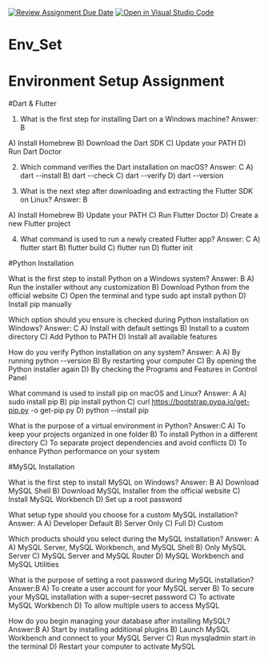 [![Review Assignment Due Date](https://classroom.github.com/assets/deadline-readme-button-22041afd0340ce965d47ae6ef1cefeee28c7c493a6346c4f15d667ab976d596c.svg)](https://classroom.github.com/a/vnsr1XuU)
[![Open in Visual Studio Code](https://classroom.github.com/assets/open-in-vscode-2e0aaae1b6195c2367325f4f02e2d04e9abb55f0b24a779b69b11b9e10269abc.svg)](https://classroom.github.com/online_ide?assignment_repo_id=15622127&assignment_repo_type=AssignmentRepo)
# Env_Set

# Environment Setup Assignment

#Dart & Flutter

1. What is the first step for installing Dart on a Windows machine?
   Answer: B

A) Install Homebrew
B) Download the Dart SDK
C) Update your PATH
D) Run Dart Doctor


2. Which command verifies the Dart installation on macOS?
Answer: C
A) dart --install
B) dart --check
C) dart --verify
D) dart --version


3. What is the next step after downloading and extracting the Flutter SDK on Linux?
   Answer: B

A) Install Homebrew
B) Update your PATH
C) Run Flutter Doctor
D) Create a new Flutter project


4. What command is used to run a newly created Flutter app?
Answer: C
A) flutter start
B) flutter build
C) flutter run
D) flutter init


#Python Installation

What is the first step to install Python on a Windows system?
Answer: B
A) Run the installer without any customization
B) Download Python from the official website
C) Open the terminal and type sudo apt install python
D) Install pip manually

Which option should you ensure is checked during Python installation on Windows?
Answer: C
A) Install with default settings
B) Install to a custom directory
C) Add Python to PATH
D) Install all available features

How do you verify Python installation on any system?
Answer: A
A) By running python --version
B) By restarting your computer
C) By opening the Python installer again
D) By checking the Programs and Features in Control Panel

What command is used to install pip on macOS and Linux?
Answer: A
A) sudo install pip
B) pip install python
C) curl https://bootstrap.pypa.io/get-pip.py -o get-pip.py
D) python --install pip

What is the purpose of a virtual environment in Python?
Answer:C
A) To keep your projects organized in one folder
B) To install Python in a different directory
C) To separate project dependencies and avoid conflicts
D) To enhance Python performance on your system

#MySQL Installation

What is the first step to install MySQL on Windows?
Answer: B
A) Download MySQL Shell
B) Download MySQL Installer from the official website
C) Install MySQL Workbench
D) Set up a root password

What setup type should you choose for a custom MySQL installation?
Answer: A
A) Developer Default
B) Server Only
C) Full
D) Custom

Which products should you select during the MySQL installation?
Answer: A
A) MySQL Server, MySQL Workbench, and MySQL Shell
B) Only MySQL Server
C) MySQL Server and MySQL Router
D) MySQL Workbench and MySQL Utilities

What is the purpose of setting a root password during MySQL installation?
Answer:B
A) To create a user account for your MySQL server
B) To secure your MySQL installation with a super-secret password
C) To activate MySQL Workbench
D) To allow multiple users to access MySQL

How do you begin managing your database after installing MySQL?
Answer:B
A) Start by installing additional plugins
B) Launch MySQL Workbench and connect to your MySQL Server
C) Run mysqladmin start in the terminal
D) Restart your computer to activate MySQL
